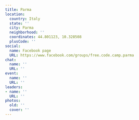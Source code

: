 ```yaml
---
title: Parma
location:
  country: Italy
  state: ''
  city: Parma
  neighborhood: ''
  coordinates: 44.801123, 10.328508
  plusCode: ''
social:
  name: Facebook page
  URL: https://www.facebook.com/groups/free.code.camp.parma
chat:
  name: ''
  URL: ''
event:
  name: ''
  URL: ''
leaders:
- name: ''
  URL: ''
photos:
  old: ''
  cover: ''
---
```

